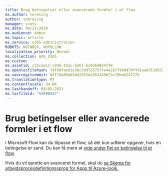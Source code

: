 ```yaml
---
title: Brug betingelser eller avancerede formler i et flow
ms.author: toresing
author: tomresing
manager: scotv
ms.date: 04/21/2020
ms.audience: Admin
ms.topic: article
ms.service: o365-administration
ROBOTS: NOINDEX, NOFOLLOW
localization_priority: Normal
ms.collection: Adm_O365
ms.custom: ''
ms.assetid: c25cae12-c04d-43ac-b26f-bc0264854f48
ms.openlocfilehash: 79f60fae01e3bc5dd72575ffe4e2b779b0474ffd1ea6d11d632365cd63c5bf81
ms.sourcegitcommit: b5f7da89a650d2915dc652449623c78be6247175
ms.translationtype: MT
ms.contentlocale: da-DK
ms.lasthandoff: 08/05/2021
ms.locfileid: "53990557"
---
```

# <a name="use-conditions-or-advanced-formulas-in-a-flow"></a>Brug betingelser eller avancerede formler i et flow

I Microsoft Flow kan du tilpasse et flow, så det kun udfører opgaver, hvis en betingelse er sand. Du kan få mere at [vide under Føj en betingelse til et flow](https://go.microsoft.com/fwlink/?linkid=872112).
  
Hvis du vil oprette en avanceret formel, skal du [se Skema for arbejdsprocesdefinitionssprog for Apps til Azure-logik.](https://aka.ms/logicexpressions)
  

